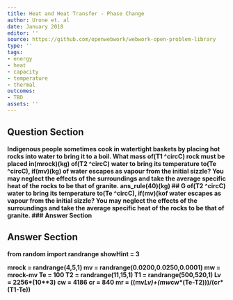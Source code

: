 ```yaml
---
title: Heat and Heat Transfer - Phase Change
author: Urone et. al
date: January 2018
editor: ''
source: https://github.com/openwebwork/webwork-open-problem-library
type: ''
tags:
- energy
- heat
- capacity
- temperature
- thermal
outcomes:
- TBD
assets: ''
---
```


## Question Section 

<b>
Indigenous people sometimes cook in watertight baskets by placing hot rocks into water to bring it to a boil. What mass of(T1 ^circC) rock must be placed in(mrock)(kg) of(T2 ^circC) water to bring its temperature to(Te ^circC), if(mv)(kg) of water escapes as vapour from the initial sizzle? You may neglect the effects of the surroundings and take the average specific heat of the rocks to be that of granite.
ans_rule(40)(kg)
## G
of(T2 ^circC) water to bring its temperature to(Te ^circC), if(mv)(kof water escapes as vapour from the initial sizzle? You may neglect the effects of the surroundings and take the average specific heat of the rocks to be that of granite.
### Answer Section


## Answer Section

from random import randrange
showHint = 3

mrock = randrange(4,5,1)
mv = randrange(0.0200,0.0250,0.0001)
mw = mrock-mv
Te = 100
T2 = randrange(11,15,1)
T1 = randrange(500,520,1)
Lv = 2256*(10**3)
cw = 4186
cr = 840
mr = ((mv*Lv)+(mw*cw*(Te-T2)))/(cr*(T1-Te))